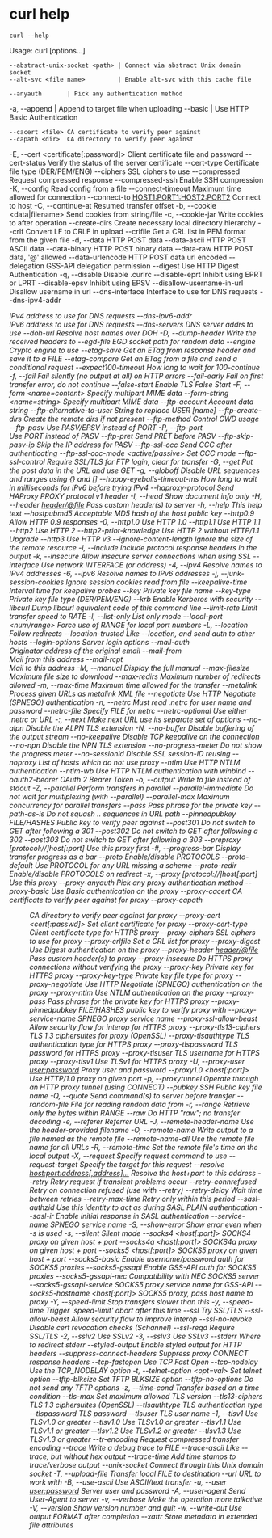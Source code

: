 # curl help

`curl --help`

Usage: curl [options...] <url>


    --abstract-unix-socket <path> | Connect via abstract Unix domain socket
    --alt-svc <file name>         | Enable alt-svc with this cache file
    
    --anyauth       | Pick any authentication method
-a, --append        | Append to target file when uploading
    --basic         | Use HTTP Basic Authentication

    --cacert <file> CA certificate to verify peer against
    --capath <dir>  CA directory to verify peer against

-E, --cert <certificate[:password]> Client certificate file and password
    --cert-status   Verify the status of the server certificate
    --cert-type <type> Certificate file type (DER/PEM/ENG)
    --ciphers <list of ciphers> SSL ciphers to use
    --compressed    Request compressed response
    --compressed-ssh Enable SSH compression
-K, --config <file> Read config from a file
    --connect-timeout <seconds> Maximum time allowed for connection
    --connect-to <HOST1:PORT1:HOST2:PORT2> Connect to host
-C, --continue-at <offset> Resumed transfer offset
-b, --cookie <data|filename> Send cookies from string/file
-c, --cookie-jar <filename> Write cookies to <filename> after operation
    --create-dirs   Create necessary local directory hierarchy
    --crlf          Convert LF to CRLF in upload
    --crlfile <file> Get a CRL list in PEM format from the given file
-d, --data <data>   HTTP POST data
    --data-ascii <data> HTTP POST ASCII data
    --data-binary <data> HTTP POST binary data
    --data-raw <data> HTTP POST data, '@' allowed
    --data-urlencode <data> HTTP POST data url encoded
    --delegation <LEVEL> GSS-API delegation permission
    --digest        Use HTTP Digest Authentication
-q, --disable       Disable .curlrc
    --disable-eprt  Inhibit using EPRT or LPRT
    --disable-epsv  Inhibit using EPSV
    --disallow-username-in-url Disallow username in url
    --dns-interface <interface> Interface to use for DNS requests
    --dns-ipv4-addr <address> IPv4 address to use for DNS requests
    --dns-ipv6-addr <address> IPv6 address to use for DNS requests
    --dns-servers <addresses> DNS server addrs to use
    --doh-url <URL> Resolve host names over DOH
-D, --dump-header <filename> Write the received headers to <filename>
    --egd-file <file> EGD socket path for random data
    --engine <name> Crypto engine to use
    --etag-save <file> Get an ETag from response header and save it to a FILE
    --etag-compare <file> Get an ETag from a file and send a conditional request
    --expect100-timeout <seconds> How long to wait for 100-continue
-f, --fail          Fail silently (no output at all) on HTTP errors
    --fail-early    Fail on first transfer error, do not continue
    --false-start   Enable TLS False Start
-F, --form <name=content> Specify multipart MIME data
    --form-string <name=string> Specify multipart MIME data
    --ftp-account <data> Account data string
    --ftp-alternative-to-user <command> String to replace USER [name]
    --ftp-create-dirs Create the remote dirs if not present
    --ftp-method <method> Control CWD usage
    --ftp-pasv      Use PASV/EPSV instead of PORT
-P, --ftp-port <address> Use PORT instead of PASV
    --ftp-pret      Send PRET before PASV
    --ftp-skip-pasv-ip Skip the IP address for PASV
    --ftp-ssl-ccc   Send CCC after authenticating
    --ftp-ssl-ccc-mode <active/passive> Set CCC mode
    --ftp-ssl-control Require SSL/TLS for FTP login, clear for transfer
-G, --get           Put the post data in the URL and use GET
-g, --globoff       Disable URL sequences and ranges using {} and []
    --happy-eyeballs-timeout-ms <milliseconds> How long to wait in milliseconds for IPv6 before trying IPv4
    --haproxy-protocol Send HAProxy PROXY protocol v1 header
-I, --head          Show document info only
-H, --header <header/@file> Pass custom header(s) to server
-h, --help          This help text
    --hostpubmd5 <md5> Acceptable MD5 hash of the host public key
    --http0.9       Allow HTTP 0.9 responses
-0, --http1.0       Use HTTP 1.0
    --http1.1       Use HTTP 1.1
    --http2         Use HTTP 2
    --http2-prior-knowledge Use HTTP 2 without HTTP/1.1 Upgrade
    --http3         Use HTTP v3
    --ignore-content-length Ignore the size of the remote resource
-i, --include       Include protocol response headers in the output
-k, --insecure      Allow insecure server connections when using SSL
    --interface <name> Use network INTERFACE (or address)
-4, --ipv4          Resolve names to IPv4 addresses
-6, --ipv6          Resolve names to IPv6 addresses
-j, --junk-session-cookies Ignore session cookies read from file
    --keepalive-time <seconds> Interval time for keepalive probes
    --key <key>     Private key file name
    --key-type <type> Private key file type (DER/PEM/ENG)
    --krb <level>   Enable Kerberos with security <level>
    --libcurl <file> Dump libcurl equivalent code of this command line
    --limit-rate <speed> Limit transfer speed to RATE
-l, --list-only     List only mode
    --local-port <num/range> Force use of RANGE for local port numbers
-L, --location      Follow redirects
    --location-trusted Like --location, and send auth to other hosts
    --login-options <options> Server login options
    --mail-auth <address> Originator address of the original email
    --mail-from <address> Mail from this address
    --mail-rcpt <address> Mail to this address
-M, --manual        Display the full manual
    --max-filesize <bytes> Maximum file size to download
    --max-redirs <num> Maximum number of redirects allowed
-m, --max-time <seconds> Maximum time allowed for the transfer
    --metalink      Process given URLs as metalink XML file
    --negotiate     Use HTTP Negotiate (SPNEGO) authentication
-n, --netrc         Must read .netrc for user name and password
    --netrc-file <filename> Specify FILE for netrc
    --netrc-optional Use either .netrc or URL
-:, --next          Make next URL use its separate set of options
    --no-alpn       Disable the ALPN TLS extension
-N, --no-buffer     Disable buffering of the output stream
    --no-keepalive  Disable TCP keepalive on the connection
    --no-npn        Disable the NPN TLS extension
    --no-progress-meter Do not show the progress meter
    --no-sessionid  Disable SSL session-ID reusing
    --noproxy <no-proxy-list> List of hosts which do not use proxy
    --ntlm          Use HTTP NTLM authentication
    --ntlm-wb       Use HTTP NTLM authentication with winbind
    --oauth2-bearer <token> OAuth 2 Bearer Token
-o, --output <file> Write to file instead of stdout
-Z, --parallel      Perform transfers in parallel
    --parallel-immediate Do not wait for multiplexing (with --parallel)
    --parallel-max  Maximum concurrency for parallel transfers
    --pass <phrase> Pass phrase for the private key
    --path-as-is    Do not squash .. sequences in URL path
    --pinnedpubkey <hashes> FILE/HASHES Public key to verify peer against
    --post301       Do not switch to GET after following a 301
    --post302       Do not switch to GET after following a 302
    --post303       Do not switch to GET after following a 303
    --preproxy [protocol://]host[:port] Use this proxy first
-#, --progress-bar  Display transfer progress as a bar
    --proto <protocols> Enable/disable PROTOCOLS
    --proto-default <protocol> Use PROTOCOL for any URL missing a scheme
    --proto-redir <protocols> Enable/disable PROTOCOLS on redirect
-x, --proxy [protocol://]host[:port] Use this proxy
    --proxy-anyauth Pick any proxy authentication method
    --proxy-basic   Use Basic authentication on the proxy
    --proxy-cacert <file> CA certificate to verify peer against for proxy
    --proxy-capath <dir> CA directory to verify peer against for proxy
    --proxy-cert <cert[:passwd]> Set client certificate for proxy
    --proxy-cert-type <type> Client certificate type for HTTPS proxy
    --proxy-ciphers <list> SSL ciphers to use for proxy
    --proxy-crlfile <file> Set a CRL list for proxy
    --proxy-digest  Use Digest authentication on the proxy
    --proxy-header <header/@file> Pass custom header(s) to proxy
    --proxy-insecure Do HTTPS proxy connections without verifying the proxy
    --proxy-key <key> Private key for HTTPS proxy
    --proxy-key-type <type> Private key file type for proxy
    --proxy-negotiate Use HTTP Negotiate (SPNEGO) authentication on the proxy
    --proxy-ntlm    Use NTLM authentication on the proxy
    --proxy-pass <phrase> Pass phrase for the private key for HTTPS proxy
    --proxy-pinnedpubkey <hashes> FILE/HASHES public key to verify proxy with
    --proxy-service-name <name> SPNEGO proxy service name
    --proxy-ssl-allow-beast Allow security flaw for interop for HTTPS proxy
    --proxy-tls13-ciphers <list> TLS 1.3 ciphersuites for proxy (OpenSSL)
    --proxy-tlsauthtype <type> TLS authentication type for HTTPS proxy
    --proxy-tlspassword <string> TLS password for HTTPS proxy
    --proxy-tlsuser <name> TLS username for HTTPS proxy
    --proxy-tlsv1   Use TLSv1 for HTTPS proxy
-U, --proxy-user <user:password> Proxy user and password
    --proxy1.0 <host[:port]> Use HTTP/1.0 proxy on given port
-p, --proxytunnel   Operate through an HTTP proxy tunnel (using CONNECT)
    --pubkey <key>  SSH Public key file name
-Q, --quote         Send command(s) to server before transfer
    --random-file <file> File for reading random data from
-r, --range <range> Retrieve only the bytes within RANGE
    --raw           Do HTTP "raw"; no transfer decoding
-e, --referer <URL> Referrer URL
-J, --remote-header-name Use the header-provided filename
-O, --remote-name   Write output to a file named as the remote file
    --remote-name-all Use the remote file name for all URLs
-R, --remote-time   Set the remote file's time on the local output
-X, --request <command> Specify request command to use
    --request-target Specify the target for this request
    --resolve <host:port:address[,address]...> Resolve the host+port to this address
    --retry <num>   Retry request if transient problems occur
    --retry-connrefused Retry on connection refused (use with --retry)
    --retry-delay <seconds> Wait time between retries
    --retry-max-time <seconds> Retry only within this period
    --sasl-authzid <identity>  Use this identity to act as during SASL PLAIN authentication
    --sasl-ir       Enable initial response in SASL authentication
    --service-name <name> SPNEGO service name
-S, --show-error    Show error even when -s is used
-s, --silent        Silent mode
    --socks4 <host[:port]> SOCKS4 proxy on given host + port
    --socks4a <host[:port]> SOCKS4a proxy on given host + port
    --socks5 <host[:port]> SOCKS5 proxy on given host + port
    --socks5-basic  Enable username/password auth for SOCKS5 proxies
    --socks5-gssapi Enable GSS-API auth for SOCKS5 proxies
    --socks5-gssapi-nec Compatibility with NEC SOCKS5 server
    --socks5-gssapi-service <name> SOCKS5 proxy service name for GSS-API
    --socks5-hostname <host[:port]> SOCKS5 proxy, pass host name to proxy
-Y, --speed-limit <speed> Stop transfers slower than this
-y, --speed-time <seconds> Trigger 'speed-limit' abort after this time
    --ssl           Try SSL/TLS
    --ssl-allow-beast Allow security flaw to improve interop
    --ssl-no-revoke Disable cert revocation checks (Schannel)
    --ssl-reqd      Require SSL/TLS
-2, --sslv2         Use SSLv2
-3, --sslv3         Use SSLv3
    --stderr        Where to redirect stderr
    --styled-output Enable styled output for HTTP headers
    --suppress-connect-headers Suppress proxy CONNECT response headers
    --tcp-fastopen  Use TCP Fast Open
    --tcp-nodelay   Use the TCP_NODELAY option
-t, --telnet-option <opt=val> Set telnet option
    --tftp-blksize <value> Set TFTP BLKSIZE option
    --tftp-no-options Do not send any TFTP options
-z, --time-cond <time> Transfer based on a time condition
    --tls-max <VERSION> Set maximum allowed TLS version
    --tls13-ciphers <list> TLS 1.3 ciphersuites (OpenSSL)
    --tlsauthtype <type> TLS authentication type
    --tlspassword   TLS password
    --tlsuser <name> TLS user name
-1, --tlsv1         Use TLSv1.0 or greater
    --tlsv1.0       Use TLSv1.0 or greater
    --tlsv1.1       Use TLSv1.1 or greater
    --tlsv1.2       Use TLSv1.2 or greater
    --tlsv1.3       Use TLSv1.3 or greater
    --tr-encoding   Request compressed transfer encoding
    --trace <file>  Write a debug trace to FILE
    --trace-ascii <file> Like --trace, but without hex output
    --trace-time    Add time stamps to trace/verbose output
    --unix-socket <path> Connect through this Unix domain socket
-T, --upload-file <file> Transfer local FILE to destination
    --url <url>     URL to work with
-B, --use-ascii     Use ASCII/text transfer
-u, --user <user:password> Server user and password
-A, --user-agent <name> Send User-Agent <name> to server
-v, --verbose       Make the operation more talkative
-V, --version       Show version number and quit
-w, --write-out <format> Use output FORMAT after completion
    --xattr         Store metadata in extended file attributes

